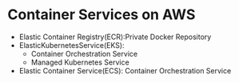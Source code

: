 # Container Services on AWS

* Elastic Container Registry(ECR):Private Docker Repository
* ElasticKubernetesService(EKS):
  * Container Orchestration Service
  * Managed Kubernetes Service
* Elastic Container Service(ECS): Container Orchestration Service






